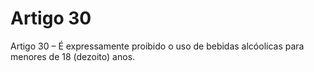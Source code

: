 # Artigo 30

Artigo 30 – É expressamente proibido o uso de bebidas alcóolicas para menores
de 18 (dezoito) anos.
